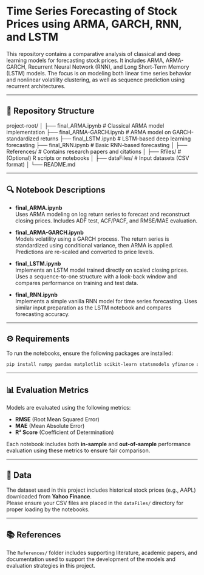 # Time Series Forecasting of Stock Prices using ARMA, GARCH, RNN, and LSTM

This repository contains a comparative analysis of classical and deep learning models for forecasting stock prices. It includes ARMA, ARMA-GARCH, Recurrent Neural Network (RNN), and Long Short-Term Memory (LSTM) models. The focus is on modeling both linear time series behavior and nonlinear volatility clustering, as well as sequence prediction using recurrent architectures.

---

## 📁 Repository Structure

project-root/
│
├── final_ARMA.ipynb # Classical ARMA model implementation
├── final_ARMA-GARCH.ipynb # ARMA model on GARCH-standardized returns
├── final_LSTM.ipynb # LSTM-based deep learning forecasting
├── final_RNN.ipynb # Basic RNN-based forecasting
│
├── References/ # Contains research papers and citations
│
├── Rfiles/ # (Optional) R scripts or notebooks
│
├── dataFiles/ # Input datasets (CSV format)
│
└── README.md


---

## 🔍 Notebook Descriptions

- **final_ARMA.ipynb**  
  Uses ARMA modeling on log return series to forecast and reconstruct closing prices. Includes ADF test, ACF/PACF, and RMSE/MAE evaluation.

- **final_ARMA-GARCH.ipynb**  
  Models volatility using a GARCH process. The return series is standardized using conditional variance, then ARMA is applied. Predictions are re-scaled and converted to price levels.

- **final_LSTM.ipynb**  
  Implements an LSTM model trained directly on scaled closing prices. Uses a sequence-to-one structure with a look-back window and compares performance on training and test data.

- **final_RNN.ipynb**  
  Implements a simple vanilla RNN model for time series forecasting. Uses similar input preparation as the LSTM notebook and compares forecasting accuracy.

---

## ⚙️ Requirements

To run the notebooks, ensure the following packages are installed:

```bash
pip install numpy pandas matplotlib scikit-learn statsmodels yfinance arch tensorflow
```

---

## 📊 Evaluation Metrics

Models are evaluated using the following metrics:

- **RMSE** (Root Mean Squared Error)  
- **MAE** (Mean Absolute Error)  
- **R² Score** (Coefficient of Determination)

Each notebook includes both **in-sample** and **out-of-sample** performance evaluation using these metrics to ensure fair comparison.

---

## 📂 Data

The dataset used in this project includes historical stock prices (e.g., AAPL) downloaded from **Yahoo Finance**.  
Please ensure your CSV files are placed in the `dataFiles/` directory for proper loading by the notebooks.

---

## 📚 References

The `References/` folder includes supporting literature, academic papers, and documentation used to support the development of the models and evaluation strategies in this project.
